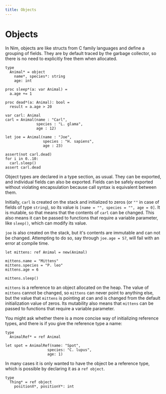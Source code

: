```yaml
---
title: Objects
---
```

# Objects

In Nim, objects are like structs from C family languages and define a grouping of fields. They are by default traced by the garbage collector, so there is no need to explicitly free them when allocated.

``` nimrod
type
  Animal* = object
    name*, species*: string
    age: int

proc sleep*(a: var Animal) =
  a.age += 1

proc dead*(a: Animal): bool =
  result = a.age > 20

var carl: Animal
carl = Animal(name : "Carl",
              species : "L. glama",
              age : 12)

let joe = Animal(name : "Joe",
                 species : "H. sapiens",
                 age : 23)

assert(not carl.dead)
for i in 0..10:
  carl.sleep()
assert carl.dead
```

Object types are declared in a type section, as usual. They can be exported, and individual fields can also be exported. Fields can be safely exported without violating encapsulation because call syntax is equivalent between them.

Initially, `carl` is created on the stack and initialized to zeros (or `""` in case of fields of type `string`), so its value is `[name = "", species = "", age = 0]`. It is mutable, so that means that the contents of `carl` can be changed. This also means it can be passed to functions that require a variable parameter, like `sleep()`, which can modify its value.

`joe` is also created on the stack, but it's contents are immutable and can not be changed. Attempting to do so, say through `joe.age = 57`, will fail with an error at compile time.

``` nimrod
let mittens: ref Animal = new(Animal)

mittens.name = "Mittens"
mittens.species = "P. leo"
mittens.age = 6

mittens.sleep()
```

`mittens` is a reference to an object allocated on the heap. The value of `mittens` cannot be changed, so `mittens` can never point to anything else, but the value that `mittens` is pointing at can and is changed from the default initialization value of zeros. Its mutability also means that `mittens` can be passed to functions that require a variable parameter.

You might ask whether there is a more concise way of initializing  reference types, and there is if you give the reference type a name:

``` nimrod
type
  AnimalRef* = ref Animal

let spot = AnimalRef(name: "Spot",
                   species: "C. lupus",
                   age: 1)
```

In many cases it is only wanted to have the object be a reference type, which is possible by declaring it as a `ref object`.

``` nimrod
type
  Thing* = ref object
    positionX*, positionY*: int
```
